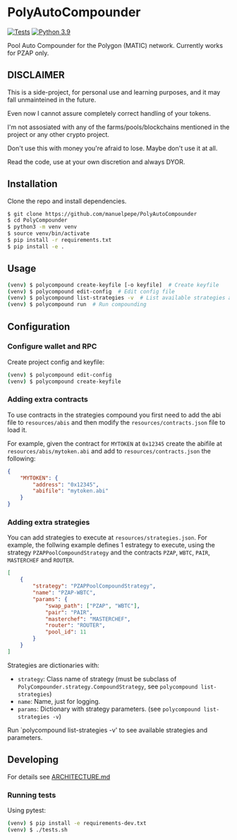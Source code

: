 # PolyAutoCompounder


[![Tests](https://github.com/manuelpepe/PolyCompounder/actions/workflows/python-app.yml/badge.svg)](https://github.com/manuelpepe/PolyCompounder/actions/workflows/python-app.yml) 
[![Python 3.9](https://img.shields.io/badge/python-3.9-blue.svg)](https://www.python.org/downloads/release/python-390/)

Pool Auto Compounder for the Polygon (MATIC) network.
Currently works for PZAP only.


## DISCLAIMER

This is a side-project, for personal use and learning purposes, and it may fall unmainteined in the future.

Even now I cannot assure completely correct handling of your tokens.

I'm not assosiated with any of the farms/pools/blockchains mentioned in the project or any other crypto project.

Don't use this with money you're afraid to lose. Maybe don't use it at all.

Read the code, use at your own discretion and always DYOR.


## Installation

Clone the repo and install dependencies.

```bash
$ git clone https://github.com/manuelpepe/PolyAutoCompounder
$ cd PolyCompounder
$ python3 -m venv venv
$ source venv/bin/activate
$ pip install -r requirements.txt
$ pip install -e .
```


## Usage

```bash
(venv) $ polycompound create-keyfile [-o keyfile]  # Create keyfile
(venv) $ polycompound edit-config  # Edit config file
(venv) $ polycompound list-strategies -v  # List available strategies and parameters
(venv) $ polycompound run  # Run compounding
```

## Configuration

### Configure wallet and RPC 

Create project config and keyfile:

```bash
(venv) $ polycompound edit-config
(venv) $ polycompound create-keyfile
```


### Adding extra contracts

To use contracts in the strategies compound you first need to add the abi file to `resources/abis` and then
modify the `resources/contracts.json` file to load it.

For example, given the contract for `MYTOKEN` at `0x12345` create the abifile at `resources/abis/mytoken.abi` and add
to `resources/contracts.json` the following:

```json
{
    "MYTOKEN": {
        "address": "0x12345",
        "abifile": "mytoken.abi"
    }
}
```

### Adding extra strategies

You can add strategies to execute at `resources/strategies.json`.
For example, the follwing example defines 1 estrategy to execute, using the strategy `PZAPPoolCompoundStrategy` 
and the contracts `PZAP`, `WBTC`, `PAIR`, `MASTERCHEF` and `ROUTER`.

```json
[
    {
        "strategy": "PZAPPoolCompoundStrategy",
        "name": "PZAP-WBTC",
        "params": {
            "swap_path": ["PZAP", "WBTC"],
            "pair": "PAIR",
            "masterchef": "MASTERCHEF",
            "router": "ROUTER",
            "pool_id": 11
        }
    }
]
```

Strategies are dictionaries with:

* `strategy`: Class name of strategy (must be subclass of `PolyCompounder.strategy.CompoundStrategy`, see `polycompound list-strategies`)
* `name`: Name, just for logging.
* `params`: Dictionary with strategy parameters. (see `polycompound list-strategies -v`)

Run `polycompound list-strategies -v' to see available strategies and parameters.


## Developing

For details see [ARCHITECTURE.md](ARCHITECTURE.md)


### Running tests

Using pytest:

```bash
(venv) $ pip install -e requirements-dev.txt
(venv) $ ./tests.sh
```